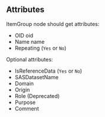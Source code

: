 ## Attributes

ItemGroup node should get attributes:

*	OID 	oid 		
*	Name 	name 		
*	Repeating 	(`Yes` or `No`)

Optional attributes:

*	IsReferenceData 	(`Yes` or `No`)
*	SASDatasetName
*	Domain
*	Origin
*	Role 	(Deprecated)
*	Purpose
*	Comment
